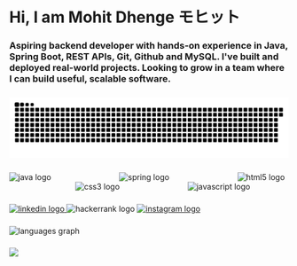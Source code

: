 <h1 align="left">Hi, I am Mohit Dhenge モヒット</h1>

###

<h3 align="left">Aspiring backend developer with hands-on experience in Java, Spring Boot, REST APIs, Git, Github and MySQL. I've built and deployed real-world projects. Looking to grow in a team where I can build useful, scalable software.</h3>

###

<img src="https://raw.githubusercontent.com/Mohitz07/Mohitz07/output/snake.svg" alt="Snake animation" />

###

<div align="left">
  <img src="https://cdn.jsdelivr.net/gh/devicons/devicon/icons/java/java-original.svg" height="60" alt="java logo"  />
  <img width="115" />
  <img src="https://cdn.jsdelivr.net/gh/devicons/devicon/icons/spring/spring-original.svg" height="60" alt="spring logo"  />
  <img width="115" />
  <img src="https://cdn.jsdelivr.net/gh/devicons/devicon/icons/html5/html5-original.svg" height="60" alt="html5 logo"  />
  <img width="115" />
  <img src="https://cdn.jsdelivr.net/gh/devicons/devicon/icons/css3/css3-original.svg" height="60" alt="css3 logo"  />
  <img width="115" />
  <img src="https://cdn.jsdelivr.net/gh/devicons/devicon/icons/javascript/javascript-original.svg" height="60" alt="javascript logo"  />
</div>

###

<div align="left">
  <a href="https://www.linkedin.com/in/mrdhenge/" target="_blank">
    <img src="https://img.shields.io/static/v1?message=LinkedIn&logo=linkedin&label=&color=0077B5&logoColor=white&labelColor=&style=for-the-badge" height="56" alt="linkedin logo"  />
  </a>
  <img src="https://img.shields.io/static/v1?message=Geeks%20For%20Geeks&logo=hackerrank&label=&color=&logoColor=&labelColor=&style=for-the-badge" height="56" alt="hackerrank logo"  />
  <a href="https://www.instagram.com/_fitwithmohit" target="_blank">
    <img src="https://img.shields.io/static/v1?message=Instagram&logo=instagram&label=&color=E4405F&logoColor=white&labelColor=&style=for-the-badge" height="56" alt="instagram logo"  />
  </a>
</div>

###

<div align="left">
  <img src="https://github-readme-stats.vercel.app/api/top-langs?username=Mohitz07&locale=en&hide_title=false&layout=compact&card_width=320&langs_count=5&theme=dracula&hide_border=false" height="150" alt="languages graph"  />
</div>

###

<img align="left" height="200" src="https://media1.giphy.com/media/v1.Y2lkPTc5MGI3NjExdWJpMW5qOGM0ank5ODgwOGF3eGN3aGF2aXZ5NW11bTNremhhN3IxMSZlcD12MV9pbnRlcm5hbF9naWZfYnlfaWQmY3Q9Zw/mXz3v0UdjrNTO/giphy.gif"  />

###
